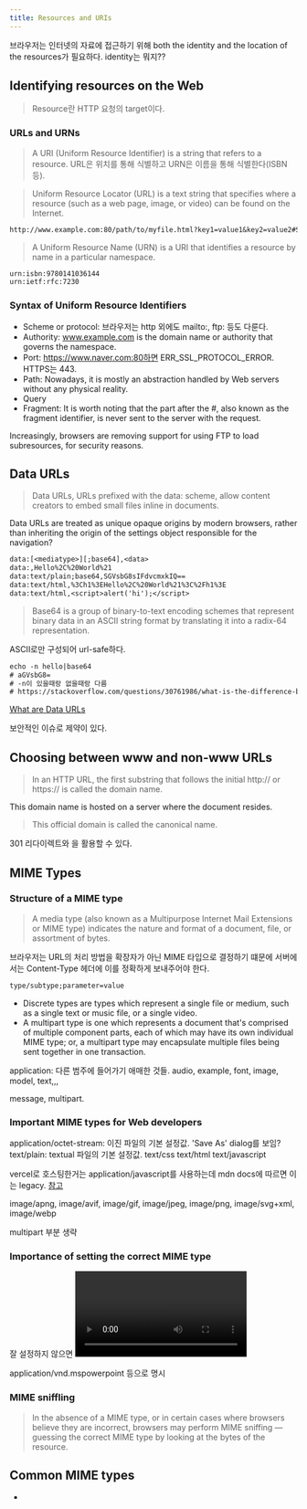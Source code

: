 ```yaml
---
title: Resources and URIs
---
```


브라우저는 인터넷의 자료에 접근하기 위해 both the identity and the location of the resources가 필요하다. identity는 뭐지??

## Identifying resources on the Web

> Resource란 HTTP 요청의 target이다.

### URLs and URNs

> A URI (Uniform Resource Identifier) is a string that refers to a resource. URL은 위치를 통해 식별하고 URN은 이름을 통해 식별한다(ISBN 등). 

> Uniform Resource Locator (URL) is a text string that specifies where a resource (such as a web page, image, or video) can be found on the Internet.

```txt
http://www.example.com:80/path/to/myfile.html?key1=value1&key2=value2#SomewhereInTheDocument
```

> A Uniform Resource Name (URN) is a URI that identifies a resource by name in a particular namespace.

```txt
urn:isbn:9780141036144
urn:ietf:rfc:7230
```

### Syntax of Uniform Resource Identifiers

- Scheme or protocol: 브라우저는 http 외에도 mailto:, ftp: 등도 다룬다. 
- Authority: www.example.com is the domain name or authority that governs the namespace. 
- Port: https://www.naver.com:80하면 ERR_SSL_PROTOCOL_ERROR. HTTPS는 443.
- Path: Nowadays, it is mostly an abstraction handled by Web servers without any physical reality.
- Query
- Fragment: It is worth noting that the part after the #, also known as the fragment identifier, is never sent to the server with the request.

Increasingly, browsers are removing support for using FTP to load subresources, for security reasons.

## Data URLs

> Data URLs, URLs prefixed with the data: scheme, allow content creators to embed small files inline in documents.

Data URLs are treated as unique opaque origins by modern browsers, rather than inheriting the origin of the settings object responsible for the navigation?

```txt
data:[<mediatype>][;base64],<data>
data:,Hello%2C%20World%21
data:text/plain;base64,SGVsbG8sIFdvcmxkIQ==
data:text/html,%3Ch1%3EHello%2C%20World%21%3C%2Fh1%3E
data:text/html,<script>alert('hi');</script>
```

> Base64 is a group of binary-to-text encoding schemes that represent binary data in an ASCII string format by translating it into a radix-64 representation.

ASCII로만 구성되어 url-safe하다. 

```txt
echo -n hello|base64
# aGVsbG8=
# -n이 있을때랑 없을때랑 다름
# https://stackoverflow.com/questions/30761986/what-is-the-difference-between-echo-and-echo-n
```

[What are Data URLs](https://flaviocopes.com/data-urls/)

보안적인 이슈로 제약이 있다. 

## Choosing between www and non-www URLs

> In an HTTP URL, the first substring that follows the initial http:// or https:// is called the domain name. 

This domain name is hosted on a server where the document resides.

> This official domain is called the canonical name. 

301 리다이렉트와 <link rel="canonical">을 활용할 수 있다. 

## MIME Types

### Structure of a MIME type

> A media type (also known as a Multipurpose Internet Mail Extensions or MIME type) indicates the nature and format of a document, file, or assortment of bytes.

브라우저는 URL의 처리 방법을 확장자가 아닌 MIME 타입으로 결정하기 떄문에 서버에서는 Content-Type 헤더에 이를 정확하게 보내주어야 한다.

```txt
type/subtype;parameter=value
```

- Discrete types are types which represent a single file or medium, such as a single text or music file, or a single video. 
- A multipart type is one which represents a document that's comprised of multiple component parts, each of which may have its own individual MIME type; or, a multipart type may encapsulate multiple files being sent together in one transaction.

application: 다른 범주에 들어가기 애매한 것들. 
audio, example, font, image, model, text,,,

message, multipart.

### Important MIME types for Web developers

application/octet-stream: 이진 파일의 기본 설정값. 'Save As' dialog를 보임?
text/plain: textual 파일의 기본 설정값.
text/css
text/html
text/javascript

vercel로 호스팅한거는 application/javascript를 사용하는데 mdn docs에 따르면 이는 legacy. [참고](https://stackoverflow.com/questions/21098865/text-javascript-vs-application-javascript)

image/apng, image/avif, image/gif, image/jpeg, image/png, image/svg+xml, image/webp

multipart 부분 생략

### Importance of setting the correct MIME type

잘 설정하지 않으면 <video> <audio> 태그 등을 사용할 수 없고 디스크에 저장해야 다른 액션을 할 수 있다. 

application/vnd.mspowerpoint 등으로 명시

### MIME sniffling

> In the absence of a MIME type, or in certain cases where browsers believe they are incorrect, browsers may perform MIME sniffing — guessing the correct MIME type by looking at the bytes of the resource.

## Common MIME types

-
